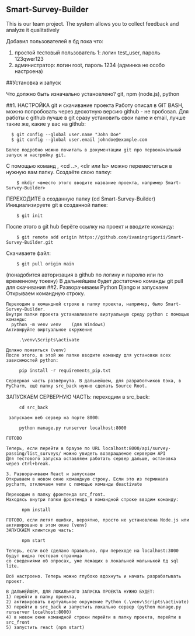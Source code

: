 ## Smart-Survey-Builder
This is our team project. The system allows you to collect feedback and analyze it qualitatively

Добавил пользователей в бд пока что:
1) простой тестовый пользователь 1: логин test_user, пароль 123qwer123
2) администратор: логин root, пароль 1234 (админка не особо настроена)



##Установка и запуск

Что должно быть изначально установлено? git, npm (node.js), python

##1. НАСТРОЙКА git и скачивание проекта
  Работу описал в GIT BASH, можно попробовать через дескотную версию github - не пробовал.
  Для работы с github лучше в git сразу установить свои name и email, лучше такие же, какие у ваc на github:
  ```
    $ git config --global user.name "John Doe"
    $ git config --global user.email johndoe@example.com
  ```
    
    Более подробно можно почитать в документации git про первоначальный запуск и настройку git.
  С помощью команд <cd>, <cd ..>, <dir или ls> можно переместиться в нужную вам папку.
  Создаёте свою папку:
```
    $ mkdir <вместо этого вводите название проекта, например Smart-Survey-Builder>
```
  ПЕРЕХОДИТЕ в созданную папку (cd Smart-Survey-Builder)
  Инициализируете git в созданной папке:
```
    $ git init
```
  После этого в git hub берёте ссылку на проект и вводите команду:
```
    $ git remote add origin https://github.com/ivaningrigorii/Smart-Survey-Builder.git
```
  Скачиваете файл:
```
    $ git pull origin main
```
  (понадобится авторизация в github по логину и паролю или по временному токену)
    В дальнейшем будет достаточно команды git pull для скачивания
  ##2. Разворачиваем Python Django и запускаем
    Открываем командную строку.
    
    Переходим в командной строке в папку проекта, например, было Smart-Survey-Builder.
    Внутри папки проекта устанавливаете виртуальную среду python с помощью команды:
      python -m venv venv    (для Windows)
    Активируйте виртуальное окружение
 ```
      .\venv\Scripts\activate
 ```
    Должно появиться (venv)
    После этого, в этой же папке вводите команду для установки всех зависимостей python:
 ```
      pip install -r requirements_pip.txt
 ```
    Серверная часть развёрнута. В дальнейшем, для разработчиков бэка, в PyCharm, ещё папку src_back нужно сделать Source Root.
   
   ЗАПУСКАЕМ СЕРВЕРНУЮ ЧАСТЬ:
     переходим в src_back:
 ```
      cd src_back
 ```
     запускаем веб сервер на порте 8000:
 ```
      python manage.py runserver localhost:8000
 ```
    ГОТОВО
    
    Теперь, если перейти в браузе по URL localhost:8000/api/survey-passing/list_surveys/ можно увидеть возвращаемое сервером API
    Для тестового запуска оставляем работать сервер дальше, остановка через ctrl+break.
    
    3. Разворачиваем React и запускаем
    Открываем в новом окне командную строку. Если это из терминала pycharm, отключаем venv с помощью команды deactivate
    
    Переходим в папку фронтенда src_front.
    Находясь внутри папки фронтенда в командной строке вводим команду:
```
      npm install
```
    ГОТОВО, если летят ошибки, вероятно, просто не установлена Node.js или активировано в этом окне (venv)
    ЗАПУСКАЕМ клинтскую часть:
```
      npm start
```
      
    Теперь, если всё сделано правильно, при переходе на localhost:3000 будут видна тестовая страница
    со сведениями об опросах, уже лежащих в локальной мальнькой бд sql lite.
    
    Всё настроено. Теперь можно глубоко вдохнуть и начать разрабатывать проект.
    
    В ДАЛЬНЕЙШЕМ, ДЛЯ ЛОКАЛЬНОГО ЗАПУСКА ПРОЕКТА НУЖНО БУДЕТ:
    1) перейти в папку проекта,
    2) активировать виртуальное окружение Python (.\venv\Scripts\activate)
    3) перейти в src_back и запустить локально сервер (python manage.py runserver localhost:8000)
    4) в новом окне командной строки перейти в папку проекта, перейти в src_front
    5) запустить react (npm start)
    
